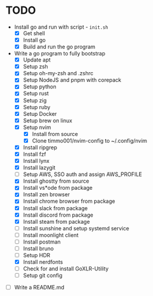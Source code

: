 # TODO

- Install go and run with script - `init.sh`
  - [x] Get shell
  - [x] Install go
  - [x] Build and run the go program
- Write a go program to fully bootstrap
  - [x] Update apt
  - [x] Setup zsh
  - [x] Setup oh-my-zsh and .zshrc
  - [x] Setup NodeJS and pnpm with corepack
  - [x] Setup python
  - [x] Setup rust
  - [x] Setup zig
  - [x] Setup ruby
  - [x] Setup Docker
  - [x] Setup brew on linux
  - [x] Setup nvim
    - [x] Install from source
    - [x] Clone timmo001/nvim-config to ~/.config/nvim
  - [x] Install ripgrep
  - [x] Install fzf
  - [x] Install lynx
  - [x] Install lazygit
  - [ ] Setup AWS, SSO auth and assign AWS_PROFILE
  - [x] Install ghostty from source
  - [x] Install vs*ode from package
  - [x] Install zen browser
  - [x] Install chrome browser from package
  - [x] Install slack from package
  - [x] Install discord from package
  - [x] Install steam from package
  - [ ] Install sunshine and setup systemd service
  - [ ] Install moonlight client
  - [ ] Install postman
  - [ ] Install bruno
  - [ ] Setup HDR
  - [x] Install nerdfonts
  - [ ] Check for and install GoXLR-Utility
  - [ ] Setup git config
- [ ] Write a README.md
